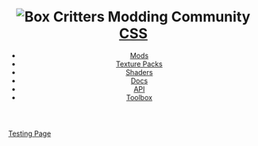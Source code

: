 <header class="bg-green text-white">
		<div class="container">
			<div class="site-head">
				<h1 class="site-title"><img class="toggler" src="https://res.boxcrittersmods.ga/bcmc-white-logo.png"
						alt="Box Critters Modding Community" data-toggle-target="#bcmc-menu" data-toggle-class="hide">
					<a href="/">CSS</a>
				</h1>
			</div>
			<nav id="bcmc-menu" class="hide nav-dropdown">
				<ul>
					<li><a href="https://boxcrittersmods.ga/mods">Mods</a></li>
					<li><a href="https://boxcrittersmods.ga/texture-packs">Texture Packs</a></li>
					<li><a href="https://boxcrittersmods.ga/shaders">Shaders</a></li>
					<li><a href="https://docs.boxcrittersmods.ga">Docs</a></li>
					<li><a href="https://api.boxcrittersmods.ga">API</a></li>
					<li><a href="https://toolbox.boxcrittersmods.ga">Toolbox</a></li>
				</ul>
			</nav>
		</div>
	</header>
<a href="/test.html">Testing Page</a>